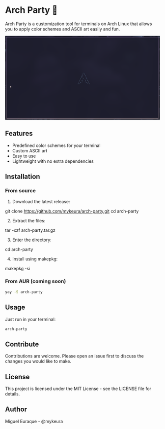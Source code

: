 # Arch Party 🎨

Arch Party is a customization tool for terminals on Arch Linux that allows you to apply color schemes and ASCII art easily and fun.

![Captura de Arch Party](/assets/screenshot.png)

## Features

- Predefined color schemes for your terminal
- Custom ASCII art
- Easy to use
- Lightweight with no extra dependencies

## Installation

### From source

1. Download the latest release:

git clone https://github.com/mykeura/arch-party.git
cd arch-party


2. Extract the files:

tar -xzf arch-party.tar.gz


3. Enter the directory:

cd arch-party


4. Install using makepkg:

makepkg -si


### From AUR (coming soon)

```bash
yay -S arch-party
```

## Usage

Just run in your terminal:

```bash
arch-party
```

## Contribute

Contributions are welcome. Please open an issue first to discuss the changes you would like to make.

## License

This project is licensed under the MIT License - see the LICENSE file for details.

## Author

Miguel Euraque - @mykeura

